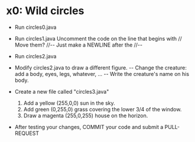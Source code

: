 # x0:  Wild circles

- Run circles0.java

- Run circles1.java 
    Uncomment the code on the line that begins with // Move them? //--
        Just make a NEWLINE after the //--

- Run circles2.java
- Modify circles2.java to draw a different figure.
    -- Change the creature:  add a body, eyes, legs, whatever, ...
    -- Write the creature's name on his body.
    
- Create a new file called "circles3.java"
    1. Add a yellow (255,0,0) sun in the sky.
    2. Add green (0,255,0) grass covering the lower 3/4 of the window.
    3. Draw a magenta (255,0,255) house on the horizon.

- After testing your changes, COMMIT your code and submit a PULL-REQUEST
